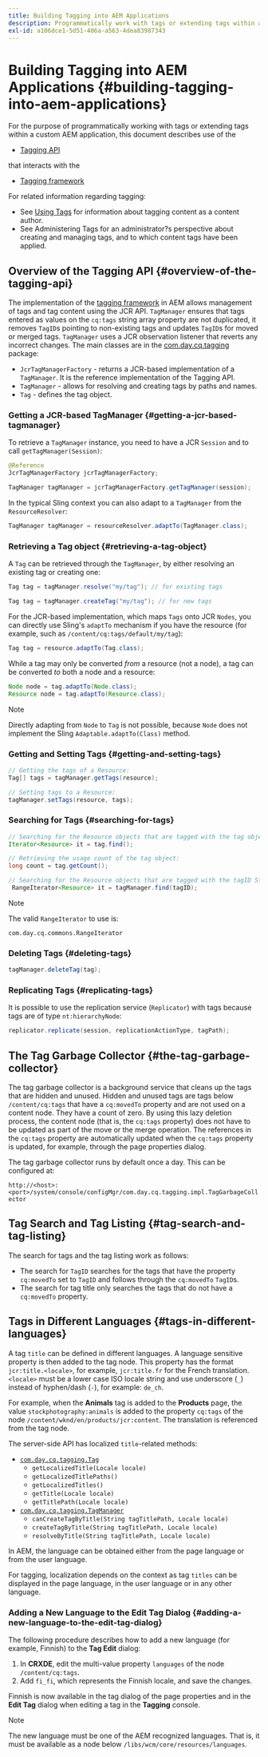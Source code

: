 ```yaml
---
title: Building Tagging into AEM Applications
description: Programmatically work with tags or extending tags within a custom AEM application
exl-id: a106dce1-5d51-406a-a563-4dea83987343
---
```

# Building Tagging into AEM Applications {#building-tagging-into-aem-applications}

For the purpose of programmatically working with tags or extending tags within a custom AEM application, this document describes use of the

* [Tagging API](https://www.adobe.io/experience-manager/reference-materials/cloud-service/javadoc/com/day/cq/tagging/package-summary.html)

that interacts with the

* [Tagging framework](tagging-framework.md)

For related information regarding tagging:

* See [Using Tags](/help/sites-cloud/authoring/sites-console/tags.md) for information about tagging content as a content author.
* See Administering Tags for an administrator?s perspective about creating and managing tags, and to which content tags have been applied.

## Overview of the Tagging API {#overview-of-the-tagging-api}

The implementation of the [tagging framework](tagging-framework.md) in AEM allows management of tags and tag content using the JCR API. `TagManager` ensures that tags entered as values on the `cq:tags` string array property are not duplicated, it removes `TagID`s pointing to non-existing tags and updates `TagID`s for moved or merged tags. `TagManager` uses a JCR observation listener that reverts any incorrect changes. The main classes are in the [com.day.cq.tagging](https://www.adobe.io/experience-manager/reference-materials/cloud-service/javadoc/com/day/cq/tagging/package-summary.html) package:

* `JcrTagManagerFactory` - returns a JCR-based implementation of a `TagManager`. It is the reference implementation of the Tagging API.
* `TagManager` - allows for resolving and creating tags by paths and names.
* `Tag` - defines the tag object.

### Getting a JCR-based TagManager {#getting-a-jcr-based-tagmanager}

To retrieve a `TagManager` instance, you need to have a JCR `Session` and to call `getTagManager(Session)`:

```java
@Reference
JcrTagManagerFactory jcrTagManagerFactory;

TagManager tagManager = jcrTagManagerFactory.getTagManager(session);
```

In the typical Sling context you can also adapt to a `TagManager` from the `ResourceResolver`:

```java
TagManager tagManager = resourceResolver.adaptTo(TagManager.class);
```

### Retrieving a Tag object {#retrieving-a-tag-object}

A `Tag` can be retrieved through the `TagManager`, by either resolving an existing tag or creating one:

```java
Tag tag = tagManager.resolve("my/tag"); // for existing tags

Tag tag = tagManager.createTag("my/tag"); // for new tags
```

For the JCR-based implementation, which maps `Tags` onto JCR `Nodes`, you can directly use Sling's `adaptTo` mechanism if you have the resource (for example, such as `/content/cq:tags/default/my/tag`):

```java
Tag tag = resource.adaptTo(Tag.class);
```

While a tag may only be converted *from* a resource (not a node), a tag can be converted *to* both a node and a resource:

```java
Node node = tag.adaptTo(Node.class);
Resource node = tag.adaptTo(Resource.class);
```

>[!NOTE]
>
>Directly adapting from `Node` to `Tag` is not possible, because `Node` does not implement the Sling `Adaptable.adaptTo(Class)` method.

### Getting and Setting Tags {#getting-and-setting-tags}

```java
// Getting the tags of a Resource:
Tag[] tags = tagManager.getTags(resource);

// Setting tags to a Resource:
tagManager.setTags(resource, tags);
```

### Searching for Tags {#searching-for-tags}

```java
// Searching for the Resource objects that are tagged with the tag object:
Iterator<Resource> it = tag.find();

// Retrieving the usage count of the tag object:
long count = tag.getCount();

// Searching for the Resource objects that are tagged with the tagID String:
 RangeIterator<Resource> it = tagManager.find(tagID);
```

>[!NOTE]
>
>The valid `RangeIterator` to use is:
>
>`com.day.cq.commons.RangeIterator`

### Deleting Tags {#deleting-tags}

```java
tagManager.deleteTag(tag);
```

### Replicating Tags {#replicating-tags}

It is possible to use the replication service (`Replicator`) with tags because tags are of type `nt:hierarchyNode`:

```java
replicator.replicate(session, replicationActionType, tagPath);
```

## The Tag Garbage Collector {#the-tag-garbage-collector}

The tag garbage collector is a background service that cleans up the tags that are hidden and unused. Hidden and unused tags are tags below `/content/cq:tags` that have a `cq:movedTo` property and are not used on a content node. They have a count of zero. By using this lazy deletion process, the content node (that is, the `cq:tags` property) does not have to be updated as part of the move or the merge operation. The references in the `cq:tags` property are automatically updated when the `cq:tags` property is updated, for example, through the page properties dialog.

The tag garbage collector runs by default once a day. This can be configured at:

`http://<host>:<port>/system/console/configMgr/com.day.cq.tagging.impl.TagGarbageCollector`

## Tag Search and Tag Listing {#tag-search-and-tag-listing}

The search for tags and the tag listing work as follows:

* The search for `TagID` searches for the tags that have the property `cq:movedTo` set to `TagID` and follows through the `cq:movedTo` `TagID`s.
* The search for tag title only searches the tags that do not have a `cq:movedTo` property.

## Tags in Different Languages {#tags-in-different-languages}

A tag `title` can be defined in different languages. A language sensitive property is then added to the tag node. This property has the format `jcr:title.<locale>`, for example, `jcr:title.fr` for the French translation. `<locale>` must be a lower case ISO locale string and use underscore (`_`) instead of hyphen/dash (`-`), for example: `de_ch`.

For example, when the **Animals** tag is added to the **Products** page, the value `stockphotography:animals` is added to the property `cq:tags` of the node `/content/wknd/en/products/jcr:content`. The translation is referenced from the tag node.

The server-side API has localized `title`-related methods:

* [`com.day.cq.tagging.Tag`](https://www.adobe.io/experience-manager/reference-materials/cloud-service/javadoc/com/day/cq/tagging/Tag.html)
  * `getLocalizedTitle(Locale locale)`
  * `getLocalizedTitlePaths()`
  * `getLocalizedTitles()`
  * `getTitle(Locale locale)`
  * `getTitlePath(Locale locale)`
* [`com.day.cq.tagging.TagManager`](https://www.adobe.io/experience-manager/reference-materials/cloud-service/javadoc/com/day/cq/tagging/TagManager.html)
  * `canCreateTagByTitle(String tagTitlePath, Locale locale)`
  * `createTagByTitle(String tagTitlePath, Locale locale)`
  * `resolveByTitle(String tagTitlePath, Locale locale)`

In AEM, the language can be obtained either from the page language or from the user language.

For tagging, localization depends on the context as tag `titles` can be displayed in the page language, in the user language or in any other language.

### Adding a New Language to the Edit Tag Dialog {#adding-a-new-language-to-the-edit-tag-dialog}

The following procedure describes how to add a new language (for example, Finnish) to the **Tag Edit** dialog:

1. In **CRXDE**, edit the multi-value property `languages` of the node `/content/cq:tags`.
1. Add `fi_fi`, which represents the Finnish locale, and save the changes.

Finnish is now available in the tag dialog of the page properties and in the **Edit Tag** dialog when editing a tag in the **Tagging** console.

>[!NOTE]
>
>The new language must be one of the AEM recognized languages. That is, it must be available as a node below `/libs/wcm/core/resources/languages`.
